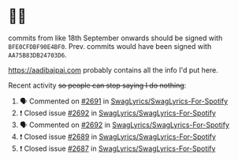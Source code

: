 # 👋🏻
<!--
**aadibajpai/aadibajpai** is a ✨ _special_ ✨ repository because its `README.md` (this file) appears on your GitHub profile.
-->
commits from like 18th September onwards should be signed with `BFE0CFDBF90E4BF0`. Prev. commits would have been signed with `AA75B83DB24703D6`.

https://aadibajpai.com probably contains all the info I'd put here.

Recent activity ~~so people can stop saying I do nothing~~:
<!--START_SECTION:activity-->
1. 🗣 Commented on [#2691](https://github.com/SwagLyrics/SwagLyrics-For-Spotify/issues/2691) in [SwagLyrics/SwagLyrics-For-Spotify](https://github.com/SwagLyrics/SwagLyrics-For-Spotify)
2. ❗️ Closed issue [#2692](https://github.com/SwagLyrics/SwagLyrics-For-Spotify/issues/2692) in [SwagLyrics/SwagLyrics-For-Spotify](https://github.com/SwagLyrics/SwagLyrics-For-Spotify)
3. 🗣 Commented on [#2692](https://github.com/SwagLyrics/SwagLyrics-For-Spotify/issues/2692) in [SwagLyrics/SwagLyrics-For-Spotify](https://github.com/SwagLyrics/SwagLyrics-For-Spotify)
4. ❗️ Closed issue [#2689](https://github.com/SwagLyrics/SwagLyrics-For-Spotify/issues/2689) in [SwagLyrics/SwagLyrics-For-Spotify](https://github.com/SwagLyrics/SwagLyrics-For-Spotify)
5. ❗️ Closed issue [#2687](https://github.com/SwagLyrics/SwagLyrics-For-Spotify/issues/2687) in [SwagLyrics/SwagLyrics-For-Spotify](https://github.com/SwagLyrics/SwagLyrics-For-Spotify)
<!--END_SECTION:activity-->
